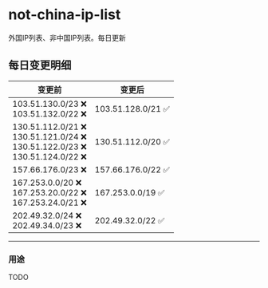 # not-china-ip-list
外国IP列表、非中国IP列表。每日更新

每日变更明细
--------------------
|  变更前   | 变更后 |
|  ----  | ----  |
|  103.51.130.0/23 :x: <br> 103.51.132.0/22 :x: <br> | 103.51.128.0/21 :white_check_mark: | 
|  130.51.112.0/21 :x: <br> 130.51.121.0/24 :x: <br> 130.51.122.0/23 :x: <br> 130.51.124.0/22 :x: <br> | 130.51.112.0/20 :white_check_mark: | 
|  157.66.176.0/23 :x:  | 157.66.176.0/22 :white_check_mark: | 
|  167.253.0.0/20 :x: <br> 167.253.20.0/22 :x: <br> 167.253.24.0/21 :x: <br> | 167.253.0.0/19 :white_check_mark: | 
|  202.49.32.0/24 :x: <br> 202.49.34.0/23 :x: <br> | 202.49.32.0/22 :white_check_mark: | 

--------------------
### 用途
TODO
